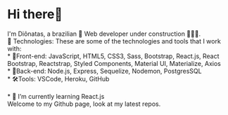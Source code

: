 <h1>Hi there👋</h1>
I'm Diônatas, a brazilian 🔰 Web developer under construction 👨🏼‍💻.<br />
🤖 Technologies: These are some of the technologies and tools that I work with: <br />
* 🎨Front-end: JavaScript, HTML5, CSS3, Sass, Bootstrap, React.js, React Bootstrap, Reactstrap, Styled Components, Material UI, Materialize, Axios<br />
* 🎲Back-end: Node.js, Express, Sequelize, Nodemon, PostgresSQL<br />
* 🛠Tools: VSCode, Heroku, GitHub<br /><br />
* 🌱 I’m currently learning React.js<br />
Welcome to my Github page, look at my latest repos.
